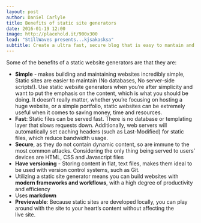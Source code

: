 ```yaml
---
layout: post
author: Daniel Carlyle
title: Benefits of static site generators
date: 2016-01-19 12:00
image: http://placehold.it/900x300
lead: "StillWaves presents...kjsakasksa"
subtitle: Create a ultra fast, secure blog that is easy to mantain and easy to scale
---
```


Some of the benefits of a static website generators are that they are:

- **Simple** - makes building and maintaining websites incredibly simple, Static sites are easier to maintain (No databases, No server-side scripts!). Use static website generators when you’re after simplicity and want to put the emphasis on the content, which is what you should be doing. It doesn’t really matter, whether you’re focusing on hosting a huge website, or a simple portfolio, static websites can be extremely useful when it comes to saving money, time and resources.
- **Fast**: Static files can be served fast. There is no database or templating layer that slows requests down. Additionally, web servers will automatically set caching headers (such as Last-Modified) for static files, which reduce bandwidth usage.
- **Secure**, as they do not contain dynamic content, so are immune to the most common attacks. Considering the only thing being served to users’ devices are HTML, CSS and Javascript files
- **Have versioning** - Storing content in flat, text files, makes them ideal to be used with version control systems, such as Git. 
- Utilizing a static site generator means you can build websites with **modern frameworks and workflows**, with a high degree of productivity and efficiency
- Uses **markdown**
- **Previewable**: Because static sites are developed locally, you can play around with the site to your heart’s content without affecting the live site.